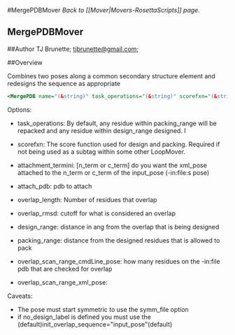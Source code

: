 #MergePDBMover
*Back to [[Mover|Movers-RosettaScripts]] page.*
## MergePDBMover


##Author
TJ Brunette; tjbrunette@gmail.com; 

##Overview 

Combines two poses along a common secondary structure element and redesigns the sequence as appropriate
```xml
<MergePDB name="(&string)" task_operations="(&string)" scorefxn="(&string)" attachment_termini="[n_term|c_term]" attach_pdb="(&string) overlap_length="(&int) overlap_rmsd="(&int)" design_range="*(&int)" packing_range="(&int) overlap_scan_range_cmdLine_pose="(&int)" overlap_scan_range_cmdLine_xml_pose="(&int)" symm_file="(&string) no_design_label="(&string) init_overlap_sequence="[input_pose|xml_pose|both]"/>
```

Options:

* task_operations: By default, any residue within packing_range will be repacked and any residue within design_range designed.  I

* scorefxn: The score function used for design and packing.  Required if not being used as 
  a subtag within some other LoopMover.

* attachment_termini: [n_term or c_term] do you want the xml_pose attached to the n_term or c_term of the input_pose (-in:file:s pose)

* attach_pdb: pdb to attach

* overlap_length: Number of residues that overlap

* overlap_rmsd: cutoff for what is considered an overlap

* design_range: distance in ang from the overlap that is being designed

* packing_range: distance from the designed residues that is allowed to pack

* overlap_scan_range_cmdLine_pose: how many residues on the -in:file pdb that are checked for overlap

* overlap_scan_range_xml_pose: 

Caveats:

* The pose must start symmetric to use the symm_file option
* if no_design_label is defined you must use the (default)init_overlap_sequence="input_pose"(default)